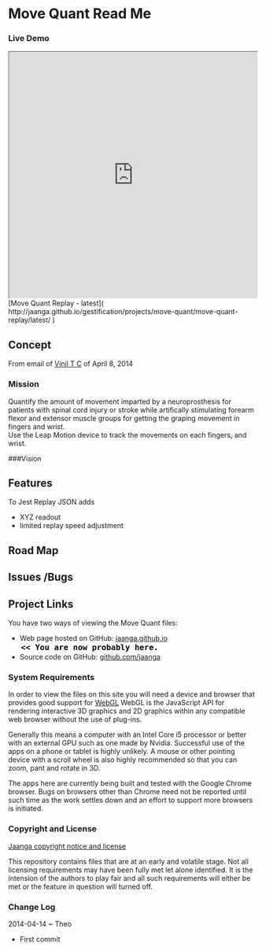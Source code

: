 Move Quant Read Me
====

### Live Demo

<iframe src="http://jaanga.github.io/gestification/projects/move-quant/move-quant-replay/latest/" width=100% height=500px class='overview' >
There is an `iframe` here. It is not visible when viewed on github.com/fgx. To view, please go to fgx.github.io. See 'Project Links' just below.
</iframe>
[Move Quant Replay - latest]( http://jaanga.github.io/gestification/projects/move-quant/move-quant-replay/latest/ )


## Concept

From email of [Vinil T C]( http://cmcvellore.res.in/Bioengineering/people/students/vinil/index.html ) of April 8, 2014

### Mission
Quantify the amount of movement imparted by a neuroprosthesis for patients with spinal cord injury or stroke 
while artifically stimulating forearm flexor and extensor muscle groups for getting the graping movement in fingers and wrist.  
Use the Leap Motion device to track the movements on each fingers, and wrist.

###Vision


## Features
To Jest Replay JSON adds

* XYZ readout
* limited replay speed adjustment



## Road Map


## Issues /Bugs


## Project Links

You have two ways of viewing the Move Quant files:

* Web page hosted on GitHub: [jaanga.github.io]( http://jaanga.github.io/gestification/projects/move-quant/ "view the files as apps." ) <input value="<< You are now probably here." size=28 style="font:bold 12pt monospace;border-width:0;" >  
* Source code on GitHub: [github.com/jaanga]( https://github.com/jaanga/gestification/tree/gh-pages/projects/move-quant "View the files as source code." ) <scan style=display:none ><< You are now probably here.</scan>


### System Requirements

In order to view the files on this site you will need a device and browser that provides good support for [WebGL](http://get.webgl.org/)
WebGL is the JavaScript API for rendering interactive 3D graphics and 2D graphics within any compatible web browser without the use of plug-ins. 

Generally this means a computer with an Intel Core i5 processor or better with an external GPU such as one made by Nvidia. 
Successful use of the apps on a phone or tablet is highly unlikely. 
A mouse or other pointing device with a scroll wheel is also highly recommended so that you can zoom, pant and rotate in 3D.
 
The apps here are currently being built and tested with the Google Chrome browser. 
Bugs on browsers other than Chrome need not be reported until such time as the work settles down and an effort to support more browsers is initiated.



### Copyright and License

[Jaanga copyright notice and license]( https://github.com/jaanga/jaanga.github.io/blob/master/jaanga-copyright-and-mit-license.md )

This repository contains files that are  at an early and volatile stage. Not all licensing requirements may have been fully met let alone identified. It is the intension of the authors to play fair and all such requirements will either be met or the feature in question will turned off.

### Change Log

2014-04-14 ~ Theo

* First commit


